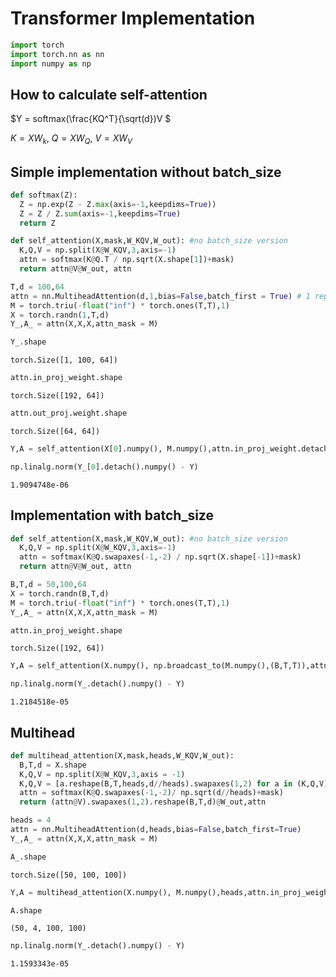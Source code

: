 # Transformer Implementation


```python
import torch
import torch.nn as nn
import numpy as np
```

## How to calculate self-attention

$Y = softmax(\frac{KQ^T}{\sqrt(d})V $

$K = XW_k$, $Q = XW_Q$, $V = XW_V$

## Simple implementation without batch_size


```python
def softmax(Z):
  Z = np.exp(Z - Z.max(axis=-1,keepdims=True))
  Z = Z / Z.sum(axis=-1,keepdims=True)
  return Z

def self_attention(X,mask,W_KQV,W_out): #no batch_size version
  K,Q,V = np.split(X@W_KQV,3,axis=-1)
  attn = softmax(K@Q.T / np.sqrt(X.shape[1])+mask)
  return attn@V@W_out, attn

```


```python
T,d = 100,64
attn = nn.MultiheadAttention(d,1,bias=False,batch_first = True) # 1 represents the number of heads
M = torch.triu(-float("inf") * torch.ones(T,T),1)
X = torch.randn(1,T,d)
Y_,A_ = attn(X,X,X,attn_mask = M)
```


```python
Y_.shape
```


    torch.Size([1, 100, 64])


```python
attn.in_proj_weight.shape
```


    torch.Size([192, 64])


```python
attn.out_proj.weight.shape
```


    torch.Size([64, 64])


```python
Y,A = self_attention(X[0].numpy(), M.numpy(),attn.in_proj_weight.detach().numpy().T, attn.out_proj.weight.detach().numpy().T)
```


```python
np.linalg.norm(Y_[0].detach().numpy() - Y)
```


    1.9094748e-06

## Implementation with batch_size


```python
def self_attention(X,mask,W_KQV,W_out): #no batch_size version
  K,Q,V = np.split(X@W_KQV,3,axis=-1)
  attn = softmax(K@Q.swapaxes(-1,-2) / np.sqrt(X.shape[-1])+mask)
  return attn@V@W_out, attn
```


```python
B,T,d = 50,100,64
X = torch.randn(B,T,d)
M = torch.triu(-float("inf") * torch.ones(T,T),1)
Y_,A_ = attn(X,X,X,attn_mask = M)
```


```python
attn.in_proj_weight.shape
```


    torch.Size([192, 64])


```python
Y,A = self_attention(X.numpy(), np.broadcast_to(M.numpy(),(B,T,T)),attn.in_proj_weight.detach().numpy().T, attn.out_proj.weight.detach().numpy().T)
```


```python
np.linalg.norm(Y_.detach().numpy() - Y)
```


    1.2184518e-05

## Multihead


```python
def multihead_attention(X,mask,heads,W_KQV,W_out):
  B,T,d = X.shape
  K,Q,V = np.split(X@W_KQV,3,axis = -1)
  K,Q,V = [a.reshape(B,T,heads,d//heads).swapaxes(1,2) for a in (K,Q,V)]
  attn = softmax(K@Q.swapaxes(-1,-2)/ np.sqrt(d//heads)+mask)
  return (attn@V).swapaxes(1,2).reshape(B,T,d)@W_out,attn

```


```python
heads = 4
attn = nn.MultiheadAttention(d,heads,bias=False,batch_first=True)
Y_,A_ = attn(X,X,X,attn_mask = M)
```


```python
A_.shape
```


    torch.Size([50, 100, 100])


```python
Y,A = multihead_attention(X.numpy(), M.numpy(),heads,attn.in_proj_weight.detach().numpy().T, attn.out_proj.weight.detach().numpy().T)
```


```python
A.shape
```


    (50, 4, 100, 100)


```python
np.linalg.norm(Y_.detach().numpy() - Y)
```


    1.1593343e-05

